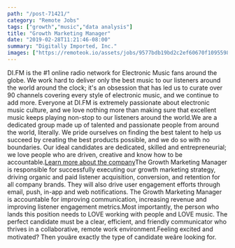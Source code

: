 ```yaml
---
path: "/post-71421/"
category: "Remote Jobs"
tags: ["growth","music","data analysis"]
title: "Growth Marketing Manager"
date: "2019-02-28T11:21:46-08:00"
summary: "Digitally Imported, Inc."
images: ["https://remoteok.io/assets/jobs/9577bdb19bd2c2ef60670f10955986f11551360106.png"]
---
```


DI.FM is the #1 online radio network for Electronic Music fans around the globe. We work hard to deliver only the best music to our listeners around the world around the clock; it's an obsession that has led us to curate over 90 channels covering every style of electronic music, and we continue to add more. Everyone at DI.FM is extremely passionate about electronic music culture, and we love nothing more than making sure that excellent music keeps playing non-stop to our listeners around the world.We are a dedicated group made up of talented and passionate people from around the world, literally. We pride ourselves on finding the best talent to help us succeed by creating the best products possible, and we do so with no boundaries. Our ideal candidates are dedicated, skilled and entrepreneurial; we love people who are driven, creative and know how to be accountable.[Learn more about the company](https://www.di.fm)The Growth Marketing Manager is responsible for successfully executing our growth marketing strategy, driving organic and paid listener acquisition, conversion, and retention for all company brands.  They will also drive user engagement efforts through email, push, in-app and web notifications. The Growth Marketing Manager is accountable for improving communication, increasing revenue and improving listener engagement metrics.Most importantly, the person who lands this position needs to LOVE working with people and LOVE music. The perfect candidate must be a clear, efficient, and friendly communicator who thrives in a collaborative, remote work environment.Feeling excited and motivated? Then youâre exactly the type of candidate weâre looking for.
